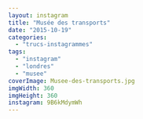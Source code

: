 ```yaml
---
layout: instagram
title: "Musée des transports"
date: "2015-10-19"
categories: 
  - "trucs-instagrammes"
tags: 
  - "instagram"
  - "londres"
  - "musee"
coverImage: Musee-des-transports.jpg
imgWidth: 360
imgHeight: 360
instagram: 9B6kMdymWh
---
```

